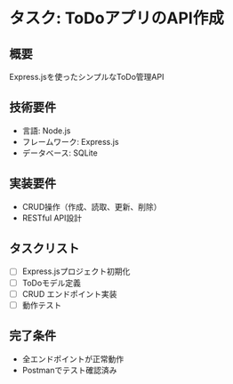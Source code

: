 # タスク: ToDoアプリのAPI作成

## 概要
Express.jsを使ったシンプルなToDo管理API

## 技術要件
- 言語: Node.js
- フレームワーク: Express.js
- データベース: SQLite

## 実装要件
- CRUD操作（作成、読取、更新、削除）
- RESTful API設計

## タスクリスト
- [ ] Express.jsプロジェクト初期化
- [ ] ToDoモデル定義
- [ ] CRUD エンドポイント実装
- [ ] 動作テスト

## 完了条件
- 全エンドポイントが正常動作
- Postmanでテスト確認済み